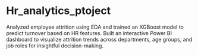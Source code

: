 # Hr_analytics_ptoject
Analyzed employee attrition using EDA and trained an XGBoost model to predict turnover based on HR features. Built an interactive Power BI dashboard to visualize attrition trends across departments, age groups, and job roles for insightful decision-making.
